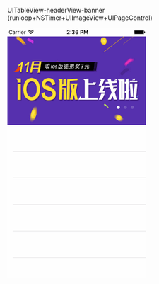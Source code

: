 UITableView-headerView-banner
(runloop+NSTimer+UIImageView+UIPageControl)

![image](https://github.com/sundan1991/BannerTest/raw/master/111.gif)
